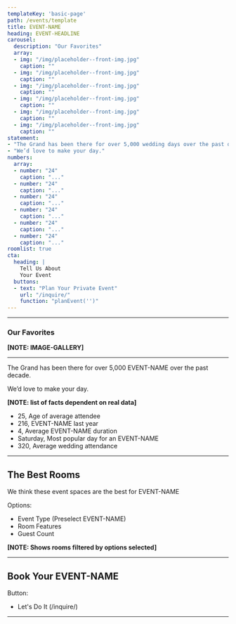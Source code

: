 ```yaml
---
templateKey: 'basic-page'
path: /events/template
title: EVENT-NAME
heading: EVENT-HEADLINE
carousel:
  description: "Our Favorites"
  array:
  - img: "/img/placeholder--front-img.jpg"
    caption: ""
  - img: "/img/placeholder--front-img.jpg"
    caption: ""
  - img: "/img/placeholder--front-img.jpg"
    caption: ""
  - img: "/img/placeholder--front-img.jpg"
    caption: ""
  - img: "/img/placeholder--front-img.jpg"
    caption: ""
  - img: "/img/placeholder--front-img.jpg"
    caption: ""
statement:
- "The Grand has been there for over 5,000 wedding days over the past decade."
- "We’d love to make your day."
numbers:
  array:
  - number: "24"
    caption: "..."
  - number: "24"
    caption: "..."
  - number: "24"
    caption: "..."
  - number: "24"
    caption: "..."
  - number: "24"
    caption: "..."
  - number: "24"
    caption: "..."
roomlist: true
cta:
  heading: |
    Tell Us About
    Your Event
  buttons:
  - text: "Plan Your Private Event"
    url: "/inquire/"
    function: "planEvent('')"
---
```

---

### Our Favorites
**[NOTE: IMAGE-GALLERY]**

---

The Grand has been there for over 5,000 EVENT-NAME over the past decade.

We’d love to make your day.

**[NOTE: list of facts dependent on real data]**
- 25, Age of average attendee
- 216, EVENT-NAME last year
- 4, Average EVENT-NAME duration
- Saturday, Most popular day for an EVENT-NAME
- 320, Average wedding attendance

---

## The Best Rooms
We think these event spaces are the best for EVENT-NAME

Options:
- Event Type (Preselect EVENT-NAME)
- Room Features
- Guest Count

**[NOTE: Shows rooms filtered by options selected]**

---

## Book Your EVENT-NAME

Button:
- Let's Do It (/inquire/)

---
